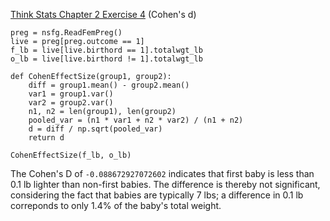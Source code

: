[Think Stats Chapter 2 Exercise 4](http://greenteapress.com/thinkstats2/html/thinkstats2003.html#toc24) (Cohen's d)

```
preg = nsfg.ReadFemPreg()
live = preg[preg.outcome == 1]
f_lb = live[live.birthord == 1].totalwgt_lb
o_lb = live[live.birthord != 1].totalwgt_lb

def CohenEffectSize(group1, group2):
    diff = group1.mean() - group2.mean()
    var1 = group1.var()
    var2 = group2.var()
    n1, n2 = len(group1), len(group2)
    pooled_var = (n1 * var1 + n2 * var2) / (n1 + n2)
    d = diff / np.sqrt(pooled_var)
    return d

CohenEffectSize(f_lb, o_lb)
```
The Cohen's D of `-0.088672927072602` indicates that first baby is less than 0.1 lb lighter than non-first babies. The difference is thereby not significant, considering the fact that babies are typically 7 lbs; a difference in 0.1 lb correponds to only 1.4% of the baby's total weight.
